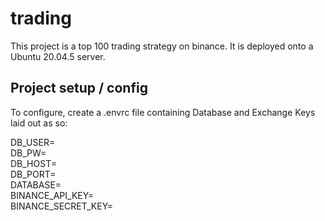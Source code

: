 # trading

This project is a top 100 trading strategy on binance. It is deployed onto a Ubuntu 20.04.5 server. 

## Project setup / config 

To configure, create a .envrc file containing Database and Exchange Keys laid out as so:

DB_USER=<br />
DB_PW=<br />
DB_HOST=<br />
DB_PORT=<br />
DATABASE=<br />
BINANCE_API_KEY=<br /> 
BINANCE_SECRET_KEY=<br />
